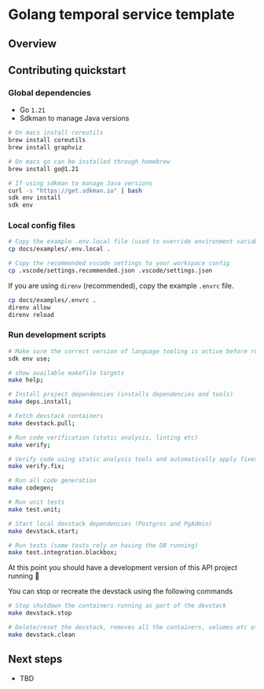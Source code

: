 # Golang temporal service template

## Overview

## Contributing quickstart

### Global dependencies

* Go `1.21`
* Sdkman to manage Java versions

```sh
# On macs install coreutils
brew install coreutils
brew install graphviz

# On macs go can be installed through homebrew
brew install go@1.21

# If using sdkman to manage Java versions
curl -s "https://get.sdkman.io" | bash
sdk env install
sdk env
```

### Local config files

```sh
# Copy the example .env.local file (used to override environment variables for local development)
cp docs/examples/.env.local .

# Copy the recommended vscode settings to your workspace config
cp .vscode/settings.recommended.json .vscode/settings.json
```

If you are using `direnv` (recommended), copy the example `.envrc` file.

```sh
cp docs/examples/.envrc .
direnv allow
direnv reload
```

### Run development scripts

```sh
# Make sure the correct version of language tooling is active before running any commands
sdk env use;

# show available makefile targets
make help;

# Install project dependencies (installs dependencies and tools)
make deps.install;

# Fetch devstack containers
make devstack.pull;

# Run code verification (static analysis, linting etc)
make verify;

# Verify code using static analysis tools and automatically apply fixes when possible
make verify.fix;

# Run all code generation
make codegen;

# Run unit tests
make test.unit;

# Start local devstack dependencies (Postgres and PgAdmin)
make devstack.start;

# Run tests (some tests rely on having the DB running)
make test.integration.blackbox;
```

At this point you should have a development version of this API project running 🎉

You can stop or recreate the devstack using the following commands

```sh
# Stop shutdown the containers running as part of the devstack
make devstack.stop

# Delete/reset the devstack, removes all the containers, volumes etc of the compose stack
make devstack.clean
```

## Next steps

* TBD
